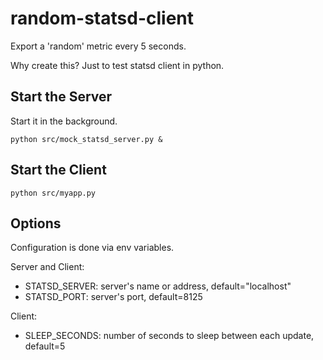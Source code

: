 # random-statsd-client
Export a 'random' metric every 5 seconds.

Why create this?  Just to test statsd client in python.

## Start the Server

Start it in the background.

```
python src/mock_statsd_server.py &
```

## Start the Client

```
python src/myapp.py
```

## Options
Configuration is done via env variables.

Server and Client:
* STATSD_SERVER: server's name or address, default="localhost"
* STATSD_PORT: server's port, default=8125

Client:
* SLEEP_SECONDS: number of seconds to sleep between each update, default=5
